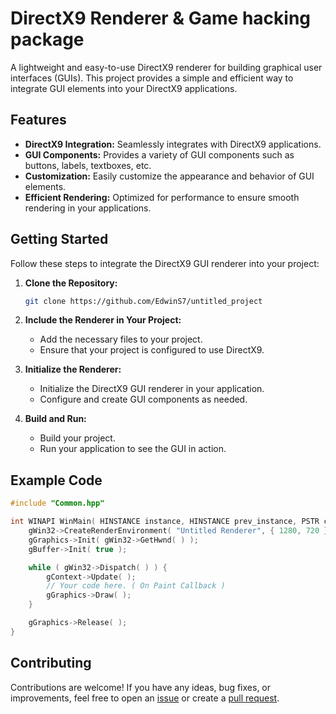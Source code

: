 # DirectX9 Renderer & Game hacking package

A lightweight and easy-to-use DirectX9 renderer for building graphical user interfaces (GUIs). This project provides a simple and efficient way to integrate GUI elements into your DirectX9 applications.

## Features

- **DirectX9 Integration:** Seamlessly integrates with DirectX9 applications.
- **GUI Components:** Provides a variety of GUI components such as buttons, labels, textboxes, etc.
- **Customization:** Easily customize the appearance and behavior of GUI elements.
- **Efficient Rendering:** Optimized for performance to ensure smooth rendering in your applications.

## Getting Started

Follow these steps to integrate the DirectX9 GUI renderer into your project:

1. **Clone the Repository:**
   ```bash
   git clone https://github.com/EdwinS7/untitled_project
   ```

2. **Include the Renderer in Your Project:**
   - Add the necessary files to your project.
   - Ensure that your project is configured to use DirectX9.

3. **Initialize the Renderer:**
   - Initialize the DirectX9 GUI renderer in your application.
   - Configure and create GUI components as needed.

4. **Build and Run:**
   - Build your project.
   - Run your application to see the GUI in action.

## Example Code

```cpp
#include "Common.hpp"

int WINAPI WinMain( HINSTANCE instance, HINSTANCE prev_instance, PSTR cmd, int show_cmd ) {
    gWin32->CreateRenderEnvironment( "Untitled Renderer", { 1280, 720 } );
    gGraphics->Init( gWin32->GetHwnd( ) );
    gBuffer->Init( true );

    while ( gWin32->Dispatch( ) ) {
        gContext->Update( );
        // Your code here. ( On Paint Callback )
        gGraphics->Draw( );
    }

    gGraphics->Release( );
}
```

## Contributing

Contributions are welcome! If you have any ideas, bug fixes, or improvements, feel free to open an [issue](https://github.com/EdwinS7/untitled_project/issues) or create a [pull request](https://github.com/EdwinS7/untitled_project/pulls).
